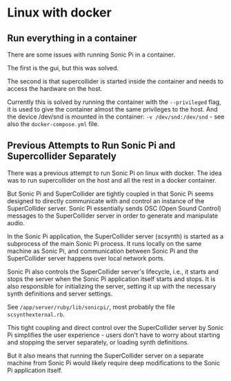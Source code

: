 # Linux with docker

## Run everything in a container

There are some issues with running Sonic Pi in a container.

The first is the gui, but this was solved.

The second is that supercollider is started inside the container
and needs to access the hardware on the host.

Currently this is solved by running the container with the
`--privileged` flag, it is used to give the container almost 
the same privileges to the host. And the device /dev/snd
is mounted in the container: `-v /dev/snd:/dev/snd` - see also 
the `docker-compose.yml` file.


## Previous Attempts to Run Sonic Pi and Supercollider Separately

There was a previous attempt to run Sonic Pi on linux with docker.
The idea was to run supercollider on the host and all the rest
in a docker container.

But Sonic Pi and SuperCollider are tightly coupled in that Sonic
Pi seems designed to directly communicate with and control an 
instance of the SuperCollider server. Sonic Pi essentially 
sends OSC (Open Sound Control) messages to the SuperCollider 
server in order to generate and manipulate audio.

In the Sonic Pi application, the SuperCollider server 
(scsynth) is started as a subprocess of the main Sonic Pi 
process. It runs locally on the same machine as Sonic Pi, 
and communication between Sonic Pi and the SuperCollider 
server happens over local network ports.

Sonic Pi also controls the SuperCollider server's lifecycle, 
i.e., it starts and stops the server when the Sonic Pi 
application itself starts and stops. It is also responsible 
for initializing the server, setting it up with the 
necessary synth definitions and server settings.

See `/app/server/ruby/lib/sonicpi/`, most probably the file
`scsynthexternal.rb`.

This tight coupling and direct control over the SuperCollider 
server by Sonic Pi simplifies the user experience - users 
don't have to worry about starting and stopping the server 
separately, or loading synth definitions.

But it also means that running the SuperCollider server on
a separate machine from Sonic Pi would likely require deep
modifications to the Sonic Pi application itself.
